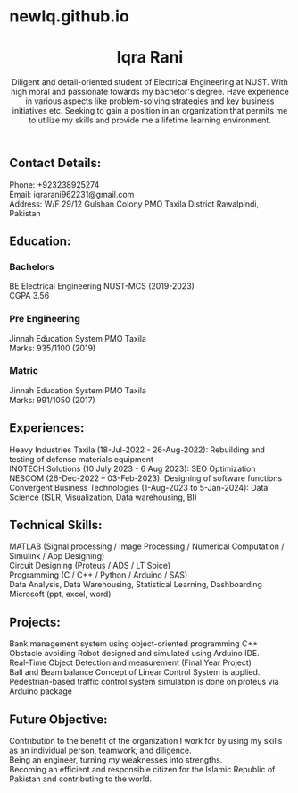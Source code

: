 # newIq.github.io
<!DOCTYPE html>
<html lang="en">

<head>
    <meta charset="UTF-8">
    <meta http-equiv="X-UA-Compatible" content="IE=edge">
    <meta name="viewport" content="width=device-width, initial-scale=1.0">
 <body>
    <header>
        <h1>Iqra Rani</h1>
        <p>Diligent and detail-oriented student of Electrical Engineering at NUST. With high moral and passionate towards my bachelor's degree. Have experience in various aspects like problem-solving strategies and key business initiatives etc. Seeking to gain a position in an organization that permits me to utilize my skills and provide me a lifetime learning environment.</p>
    </header>
 <h2>Contact Details:</h2>
        <p>
            Phone: +923238925274<br>
            Email: iqrarani962231@gmail.com<br>
            Address: W/F 29/12 Gulshan Colony PMO Taxila District Rawalpindi, Pakistan
        </p>
<h2>Education:</h2>
        <h3>Bachelors</h3>
        <p>BE Electrical Engineering NUST-MCS (2019-2023)<br>CGPA 3.56</p>
<h3>Pre Engineering</h3>
        <p>Jinnah Education System PMO Taxila<br>Marks: 935/1100 (2019)</p>
 <h3>Matric</h3>
        <p>Jinnah Education System PMO Taxila<br>Marks: 991/1050 (2017)</p>
<h2>Experiences:</h2>
        <p>
            Heavy Industries Taxila (18-Jul-2022 - 26-Aug-2022): Rebuilding and testing of defense materials equipment<br>
            INOTECH Solutions (10 July 2023 - 6 Aug 2023): SEO Optimization<br>
            NESCOM (26-Dec-2022 – 03-Feb-2023): Designing of software functions<br>
            Convergent Business Technologies (1-Aug-2023 to 5-Jan-2024): Data Science (ISLR, Visualization, Data warehousing, BI)
        </p>
<h2>Technical Skills:</h2>
        <p>
            MATLAB (Signal processing / Image Processing / Numerical Computation / Simulink / App Designing)<br>
            Circuit Designing (Proteus / ADS / LT Spice)<br>
            Programming (C / C++ / Python / Arduino / SAS)<br>
            Data Analysis, Data Warehousing, Statistical Learning, Dashboarding<br>
            Microsoft (ppt, excel, word)
        </p>
  <h2>Projects:</h2>
        <p>
            Bank management system using object-oriented programming C++<br>
            Obstacle avoiding Robot designed and simulated using Arduino IDE.<br>
            Real-Time Object Detection and measurement (Final Year Project)<br>
            Ball and Beam balance Concept of Linear Control System is applied.<br>
            Pedestrian-based traffic control system simulation is done on proteus via Arduino package
        </p>
 <h2>Future Objective:</h2>
        <p>
            Contribution to the benefit of the organization I work for by using my skills as an individual person, teamwork, and diligence.<br>
            Being an engineer, turning my weaknesses into strengths.<br>
            Becoming an efficient and responsible citizen for the Islamic Republic of Pakistan and contributing to the world.
        </p>    
  </body>

</html>   
